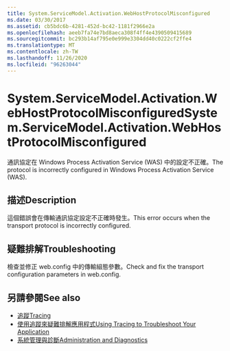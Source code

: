 ```yaml
---
title: System.ServiceModel.Activation.WebHostProtocolMisconfigured
ms.date: 03/30/2017
ms.assetid: cb5bdc6b-4281-452d-bc42-1181f2966e2a
ms.openlocfilehash: aeeb7fa74e7bd8aeca308f4ff4e4390509415689
ms.sourcegitcommit: bc293b14af795e0e999e3304dd40c0222cf2ffe4
ms.translationtype: MT
ms.contentlocale: zh-TW
ms.lasthandoff: 11/26/2020
ms.locfileid: "96263044"
---
```

# <a name="systemservicemodelactivationwebhostprotocolmisconfigured"></a><span data-ttu-id="f13fd-102">System.ServiceModel.Activation.WebHostProtocolMisconfigured</span><span class="sxs-lookup"><span data-stu-id="f13fd-102">System.ServiceModel.Activation.WebHostProtocolMisconfigured</span></span>

<span data-ttu-id="f13fd-103">通訊協定在 Windows Process Activation Service (WAS) 中的設定不正確。</span><span class="sxs-lookup"><span data-stu-id="f13fd-103">The protocol is incorrectly configured in Windows Process Activation Service (WAS).</span></span>  
  
## <a name="description"></a><span data-ttu-id="f13fd-104">描述</span><span class="sxs-lookup"><span data-stu-id="f13fd-104">Description</span></span>  

 <span data-ttu-id="f13fd-105">這個錯誤會在傳輸通訊協定設定不正確時發生。</span><span class="sxs-lookup"><span data-stu-id="f13fd-105">This error occurs when the transport protocol is incorrectly configured.</span></span>  
  
## <a name="troubleshooting"></a><span data-ttu-id="f13fd-106">疑難排解</span><span class="sxs-lookup"><span data-stu-id="f13fd-106">Troubleshooting</span></span>  

 <span data-ttu-id="f13fd-107">檢查並修正 web.config 中的傳輸組態參數。</span><span class="sxs-lookup"><span data-stu-id="f13fd-107">Check and fix the transport configuration parameters in web.config.</span></span>  
  
## <a name="see-also"></a><span data-ttu-id="f13fd-108">另請參閱</span><span class="sxs-lookup"><span data-stu-id="f13fd-108">See also</span></span>

- [<span data-ttu-id="f13fd-109">追蹤</span><span class="sxs-lookup"><span data-stu-id="f13fd-109">Tracing</span></span>](index.md)
- [<span data-ttu-id="f13fd-110">使用追蹤來疑難排解應用程式</span><span class="sxs-lookup"><span data-stu-id="f13fd-110">Using Tracing to Troubleshoot Your Application</span></span>](using-tracing-to-troubleshoot-your-application.md)
- [<span data-ttu-id="f13fd-111">系統管理與診斷</span><span class="sxs-lookup"><span data-stu-id="f13fd-111">Administration and Diagnostics</span></span>](../index.md)
